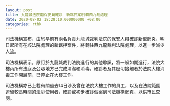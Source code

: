 ```yaml
---
layout: post
title: 九龍城法院兩保安員確診　新羈押案明轉西九裁處理　
date: 2020-08-02 18:28:10.000000000 +08:00
categories: rthk
---
```


司法機構宣布，由於早前有兩名負責九龍城裁判法院的保安人員確診新型肺炎，明日起所有在該法院處理的新羈押案件，將轉往西九龍裁判法院處理，以進一步減少人流。 

司法機構表示，原訂於九龍城裁判法院進行的其他聆訊，將一般如期進行，法院大樓內所有法庭及公眾地方已完成清潔和消毒，確診者及其密切接觸者於法院大樓消毒工作開展前，已停止在大樓工作。

司法機構亦已上載有關過去14日涉及曾在法院大樓工作的員工，以及在法院範圍逗留較長時間的法庭使用者，確診或初步確診個案到司法機構網頁，以供市民查閱。
